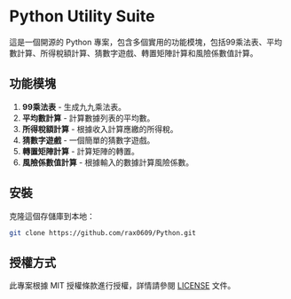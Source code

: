 # Python Utility Suite

這是一個開源的 Python 專案，包含多個實用的功能模塊，包括99乘法表、平均數計算、所得稅額計算、猜數字遊戲、轉置矩陣計算和風險係數值計算。

## 功能模塊

1. **99乘法表** - 生成九九乘法表。
2. **平均數計算** - 計算數據列表的平均數。
3. **所得稅額計算** - 根據收入計算應繳的所得稅。
4. **猜數字遊戲** - 一個簡單的猜數字遊戲。
5. **轉置矩陣計算** - 計算矩陣的轉置。
6. **風險係數值計算** - 根據輸入的數據計算風險係數。

## 安裝

克隆這個存儲庫到本地：

```bash
git clone https://github.com/rax0609/Python.git
```

## 授權方式

此專案根據 MIT 授權條款進行授權，詳情請參閱 [LICENSE](LICENSE) 文件。
